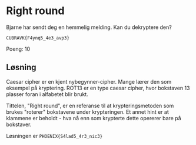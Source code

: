 # Right round

Bjarne har sendt deg en hemmelig melding. Kan du dekryptere den?

`CUBRAVK{F4ynq5_4e3_avp3}`

Poeng: 10

## Løsning

Caesar cipher er en kjent nybegynner-cipher. Mange lærer den som eksempel på kryptering. ROT13 er en type caesar cipher, hvor bokstaven 13 plasser foran i alfabetet blir brukt.

Tittelen, "Right round", er en referanse til at krypteringsmetoden som brukes "roterer" bokstavene under krypteringen. Et annet hint er at klammene er beholdt - hva nå enn som krypterte dette opererer bare på bokstaver.

Løsningen er `PHOENIX{S4lad5_4r3_nic3}`